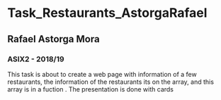 # Task_Restaurants_AstorgaRafael

## Rafael Astorga Mora

### ASIX2 - 2018/19

This task is about to create a web page with information of a few restaurants, the information of the restaurants its on the array, and this array is in a fuction . The presentation is done with cards